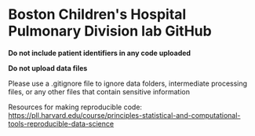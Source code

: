 # Boston Children's Hospital Pulmonary Division lab GitHub

**Do not include patient identifiers in any code uploaded**

**Do not upload data files**

Please use a .gitignore file to ignore data folders, intermediate processing files, or any other files that contain sensitive information

Resources for making reproducible code: https://pll.harvard.edu/course/principles-statistical-and-computational-tools-reproducible-data-science
